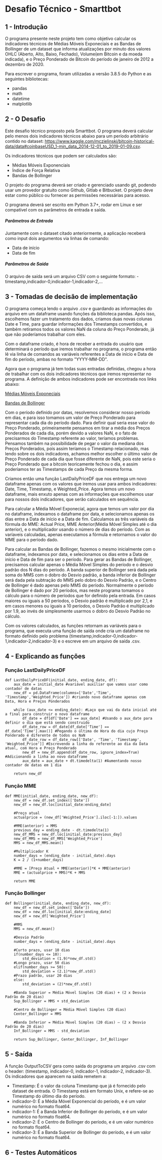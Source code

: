 
# Desafio Técnico - Smarttbot
## 1 - Introdução
<right>O programa presente neste projeto tem como objetivo calcular os indicadores técnicos de Médias Móveis Exponeciais e as Bandas de Bollinger de um dataset que informa atualizações por minuto dos valores OHLC (Aberto, Alto, Baixo, Fechado), Volume(em Bitcoin e da moeda indicada), e o Preço Ponderado de Bitcoin do período de janeiro de 2012 a dezembro de 2020.</right>

Para escrever o programa, foram utilizadas a versão 3.8.5 do Python e as seguintes bibliotecas:
- pandas
- math
- datetime
- matplotlib


## 2 - O Desafio
Este desafio técnico proposto pela Smarttbot. O programa deverá calcular pelo menos dois indicadores técnicos abaixo para um período arbitrário contido no dataset: https://www.kaggle.com/mczielinski/bitcoin-historical-data/data#coinbaseUSD_1-min_data_2014-12-01_to_2019-01-09.csv.

Os indicadores técnicos que podem ser calculados são:
- Médias Móveis Exponenciais
- Índice de Força Relativa
- Bandas de Bollinger

O projeto do programa deverá ser criado e gerenciado usando git, podendo usar um provedor gratuito como Github, Gitlab e Bitbucket. O projeto deve estar como público ou fornecer as permissões necessárias para acesso.

O programa deverá ser escrito em Python 3.7+, rodar em Linux e ser compatível com os parâmetros de entrada e saída.

##### Parâmetros de Entrada
Juntamente com o dataset citado anteriormente, a aplicação receberá como input dois argumentos via linhas de comando:
- Data de início
- Data de fim

##### Parâmetros de Saída
O arquivo de saída será um arquivo CSV com o seguinte formato:
-timestamp,indicador-0,indicador-1,indicador-2,...

## 3 - Tomadas de decisão de implementação
O programa começa lendo o arquivo .csv e guardando as informações do arquivo em um dataframe usando funções da biblioteca pandas. Após isso, escolhemos fazer um tratamento dos dados, criamos duas novas colunas Date e Time, para guardar informações dos Timestamps convertidos, e também retiramos todos os valores NaN da coluna do Preço Ponderado, já que não poderíamos trabalhar com eles. 

Com o dataframe criado, é hora de receber a entrada do usuário que determinará o período que iremos trabalhar no programa, o programa então lê via linha de comandos as variáveis referentes a Data de início e Data de fim do período, ambas no formato "YYYY-MM-DD".

Agora que o programa já tem todas suas entradas definidas, chegou a hora de trabalhar com os dois indicadores técnicos que iremos representar no programa. A definição de ambos indicadores pode ser encontrada nos links abaixo:

<a href="https://www.bussoladoinvestidor.com.br/media-movel-exponencial/">Médias Móveis Exponeciais</a> 

<a href="https://www.bussoladoinvestidor.com.br/bandas-de-bollinger/">Bandas de Bollinger</a>

Com o período definido por datas, resolvemos considerar nosso período em dias, e para isso tomamos um valor de Preço Ponderado para representar cada dia do período dado. Para definir qual seria esse valor do Preço Ponderado, primeiramente pensamos em tirar a média dos Preços Ponderados de cada dia, porém devido a valores NaN, e o fato de precisarmos do Timestamp referente ao valor, teríamos problemas. Pensamos também na possibilidade de pegar o valor da mediana dos Preços Ponderados, pois assim teríamos o Timestamp relacionado, mas lendo sobre os dois indicadores, achamos melhor escolher o último valor de Preço Ponderado de cada dia que fosse diferente de NaN, pois este seria o Preço Ponderado que a bitcoin teoricamente fechou o dia, e assim poderíamos ter as Timestamps de cada Preço da mesma forma.

Criamos então uma função LastDailyPriceDF que nos entrega um novo dataframe apenas com os valores que iremos usar para ambos indicadores: Date, Time, Timestamp, e Weighted_Price. Agora temos um novo dataframe, mais enxuto apenas com as informações que escolhemos usar para nossos dois indicadores, que serão calculados em sequência.

Para calcular a Média Móvel Exponecial, agora que temos um valor por dia no dataframe, indexamos o dataframe por data, e selecionamos apenas os dias entre a Data de início e a Data de fim. Calculamos as três variáveis da fórmula do MME: Actual Price, MME Anterior(Média Móvel Simples até o dia anterior), e o multiplicador usando o número de dias do período. Com as varíaveis calculadas, apenas executamos a fórmula e retornamos o valor do MME para o período dado.

Para calcular as Bandas de Bollinger, fazemos o mesmo inicialmente com o dataframe, indexamos por data, e selecionamos os dias entre a Data de início e Data de fim para ser o período. Para gerar as Bandas de Bollinger, precisamos calcular apenas o Média Móvel Simples do período e o desvio padrão dos N dias do período. A banda superior de Bollinger será dada pela soma do MMS com o dobro do Desvio padrão, a banda inferior de Bollinger será dada pela subtração do MMS pelo dobro do Desvio Padrão, e o Centro de Bollinger é dado apenas pelo MMS do período. Normalmente o período de Bollinger é dado por 20 períodos, mas neste programa tomamos o cálculo para o número de períodos que for definido pela entrada. Em casos maiores ou iguais a 50 períodos, o Desvio padrão é multiplicado por 2,1, e em casos menores ou iguais a 10 períodos, o Desvio Padrão é multiplicado por 1.9, ao invés de simplesmente usarmos o dobro do Desvio Padrão no cálculo.

Com os valores calculados, as funções retornam as variáveis para o programa, que executa uma função de saída onde cria um dataframe no formato definido pelo problema (timestamp,indicador-0,indicador-1,indicador-2,indicador-3) e o escreve em um arquivo de saída .csv.


## 4 - Explicando as funções

### Função LastDailyPriceDF
	def LastDailyPriceDF(initial_date, ending_date, df):	
		aux_date = initial_date #variável auxiliar que vamos usar como contador de datas
		new_df = pd.DataFrame(columns=['Date','Time', 'Timestamp','Weighted_Price']) #criando novo dataframe apenas com Data, Hora e Preços Ponderados
	
		while (aux_date <= ending_date): #Laço que vai da data inicial até a final para construir o novo dataframe
			df_date = df[df['Date'] == aux_date] #Usando o aux_date para definir o dia que está sendo construido
			df_date_row = df_date[df_date['Time'] == df_date['Time'].max()] #Pegando o última de Hora do dia cujo Preço Ponderado é diferente de todos os NaN
			df_date_row = df_date_row[['Date', 'Time', 'Timestamp', 'Weighted_Price']] #Escrevendo a linha do referente ao dia da Data atual, com Hora e Preço Ponderado
			new_df = new_df.append(df_date_row, ignore_index=True) #Adicionando a linha ao novo dataframe
			aux_date = aux_date + dt.timedelta(1) #Aumentando nosso contador de datas em 1 dia
		
		return new_df
		
### Função MME
	def MME(initial_date, ending_date, new_df):
		new_df = new_df.set_index(['Date'])
		new_df = new_df.loc[initial_date:ending_date]
		
		#Preço atual
		actualprice = (new_df['Weighted_Price'].iloc[-1:]).values
		
		#MME(anterior) = MMS
		previous_day = ending_date - dt.timedelta(1)
		new_df_MMS = new_df.loc[initial_date:previous_day]
		new_df_MMS = new_df_MMS['Weighted_Price']
		MMS = new_df_MMS.mean()
		
		#Multiplicador K
		number_days = (ending_date - initial_date).days
		K = 2 / (1+number_days)
		
		#MME = [Preço Atual + MME(anterior)]*K + MME(anterior)
		MME = (actualprice + MMS)*K + MMS
	
		return MME

### Função Bollinger
	def Bollinger(initial_date, ending_date, new_df):
		new_df = new_df.set_index(['Date'])
		new_df = new_df.loc[initial_date:ending_date]
		new_df = new_df['Weighted_Price']
		
		#MMS
		MMS = new_df.mean()
		
		#Desvio Padrão
		number_days = (ending_date - initial_date).days
		
		#Curto prazo, usar 10 dias
		if(number_days <= 10):
			std_deviation = (1.9)*new_df.std()
		#Longo prazo, usar 50 dias
		elif(number_days >= 50):
			std_deviation = (2.1)*new_df.std()
		#Prazo padrão, usar 20 dias
		else:
			std_deviation = (2)*new_df.std()
		
		#Banda Superior = Média Móvel Simples (20 dias) + (2 x Desvio Padrão de 20 dias)
		Sup_Bollinger = MMS + std_deviation
		
		#Centro de Bollinger = Média Móvel Simples (20 dias)
		Center_Bollinger = MMS
		
		#Banda Inferior = Média Móvel Simples (20 dias) – (2 x Desvio Padrão de 20 dias)
		Inf_Bollinger = MMS - std_deviation
	
		return Sup_Bollinger, Center_Bollinger, Inf_Bollinger

    
## 5 - Saída
A função OutputToCSV gera como saída do programa um arquivo .csv com o header: (timestamp, indicador-0, indicador-1, indicador-2, indicador-3). Os indicadores que aparecem na saída remetem a:
- Timestamp: É o valor da coluna Timestamp que já é fornecido pelo dataset de entrada. O Timestamp está em formato Unix, e refere-se ao Timestamp do último dia do período.
- indicador-0: É a Média Móvel Exponencial do período, e é um valor numérico no formato float64.
- indicador-1: É a Banda Inferior de Bollinger do período, e é um valor numérico no formato float64.
- indicador-2: É o Centro de Bollinger do período, e é um valor numérico no formato float64.
- indicador-3: É a Banda Superior de Bollinger do período, e é um valor numérico no formato float64.


## 6 - Testes Automáticos
